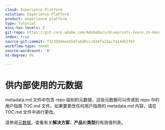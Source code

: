 ```yaml
---
cloud: Experience Platform
solution: Experience Platform
product: experience platform
type: Tutorial
mini-toc-levels: 2
git-repo: https://git.corp.adobe.com/AdobeDocs/blueprints-learn.zh-Hans
index: true
source-git-commit: f323d2deee5547abd0ccc8247a23ac7a144b2f07
workflow-type: tm+mt
source-wordcount: '0'
ht-degree: 0%

---
```



# 供内部使用的元数据

metadata.md 文件中包含 repo 级别的元数据，这些元数据可以传递到 repo 中的用户指南 TOC.md 文件。如果要更改任何用户指南的 metadata.md 内容，请在 TOC.md 文件中进行更改。

请参阅[元数据](https://experienceleague.adobe.com/docs/authoring-guide-exl/using/editing/user-guide-setup/metadata.html?lang=zh-Hans)，查看有关&#x200B;**解决方案**、**产品**&#x200B;和&#x200B;**类型**&#x200B;的有效值列表。
